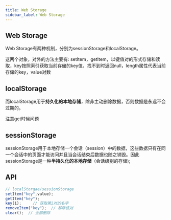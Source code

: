 ```yaml
---
title: Web Storage
sidebar_label: Web Storage
---
```


## Web Storage

Web Storage有两种机制，分别为sessionStorage和localStorage。

这两个对象，对外的方法主要有: setItem，getItem，以键值对的形式存储和读取，key按照索引获取当前存储的key值，找不到时返回null，length属性代表当前存储的key，value对数

## localStorage

而localStorage用于**持久化的本地存储**，除非主动删除数据，否则数据是永远不会过期的。

注意get时候问题

## sessionStorage

sessionStorage用于本地存储一个会话（session）中的数据，这些数据只有在同一个会话中的页面才能访问并且当会话结束后数据也随之销毁。因此sessionStorage是一种**半持久化的本地存储**（会话级别的存储);

## API

```js
// localStorgae/sessionStorage
setItem("key",value);  
getItem("key");
key(i);     // 获取第i对的名字
removeItem("key");  // 移除该对
clear();  // 全部删除
```

